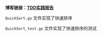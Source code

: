 **博客链接：[TDD实践报告](https://blog.csdn.net/qq_43267773/article/details/108743281)**

`QuickSort.go` 文件实现了快速排序

`QuickSort_test.go` 文件实现了快速排序的测试
